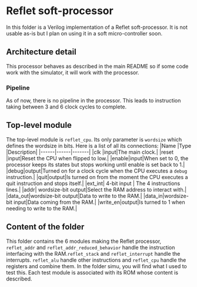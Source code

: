 # Reflet soft-processor
In this folder is a Verilog implementation of a Reflet soft-processor. It is not usable as-is but I plan on using it in a soft micro-controller soon.

## Architecture detail
This processor behaves as described in the main README so if some code work with the simulator, it will work with the processor.

### Pipeline
As of now, there is no pipeline in the processor. This leads to instruction taking between 3 and 6 clock cycles to complete.

## Top-level module
The top-level module is `reflet_cpu`.  Its only parameter is `wordsize` which defines the wordsize in bits.
Here is a list of all its connections:
|Name |Type   |Description|
|------|------|-------|
|clk     |input|The main clock.|
|reset |input|Reset the CPU when flipped to low.|
|enable|input|When set to 0, the processor keeps its states but stops working until enable is set back to 1.|
|debug|output|Turned on for a clock cycle when the CPU executes a `debug` instruction.|
|quit|output|Is turned on from the moment the CPU executes a quit instruction and stops itself.|
|ext\_int| 4-bit input | The 4 instructions lines.|
|addr| wordsize-bit output|Select the RAM address to interact with.|
|data\_out|wordsize-bit output|Data to write to the RAM.|
|data\_in|wordsize-bit input|Data coming from the RAM.|
|write\_en|output|Is turned to 1 when needing to write to the RAM.|

## Content of the folder
This folder contains the 6 modules making the Reflet processor, `reflet_addr` and `reflet_addr_reduced_behavior` handle the instruction interfacing with the RAM.`reflet_stack` and `reflet_interrupt` handle the interrupts. `reflet_alu` handle other instructions and `reflet_cpu` handle the registers and combine them.  In the folder simu, you will find what I used to test this. Each test module is associated with its ROM whose content is described.

